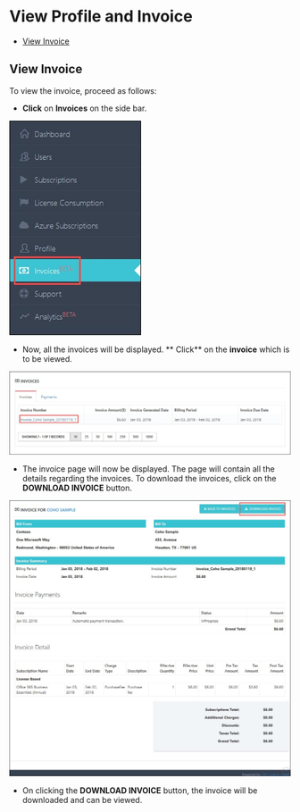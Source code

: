 # View Profile and Invoice

<!-- TOC -->  

* [View Invoice](#view-invoice)   

<!-- TOC -->

## View Invoice  

To view the invoice, proceed as follows:  
* **Click** on **Invoices** on the side bar.  

<img src="/Images/C3-image-26.jpg">  

*  Now, all the invoices will be displayed. ** Click** on the **invoice** which is to be viewed.  

<img src="/Images/C3-image-27.jpg">  

* The invoice page will now be displayed. The page will contain all the details regarding the invoices. To download the invoices, click on the **DOWNLOAD INVOICE** button.  

<img src="/Images/C3-image-28.jpg">  

* On clicking the **DOWNLOAD INVOICE** button, the invoice will be downloaded and can be viewed. 



